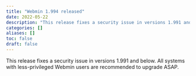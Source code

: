 ```yaml
---
title: "Webmin 1.994 released"
date: 2022-05-22
description: "This release fixes a security issue in versions 1.991 and below. All systems with less-privileged..."
categories: []
aliases: []
toc: false
draft: false
---
```

This release fixes a security issue in versions 1.991 and below. All systems with less-privileged Webmin users are recommended to upgrade ASAP.
